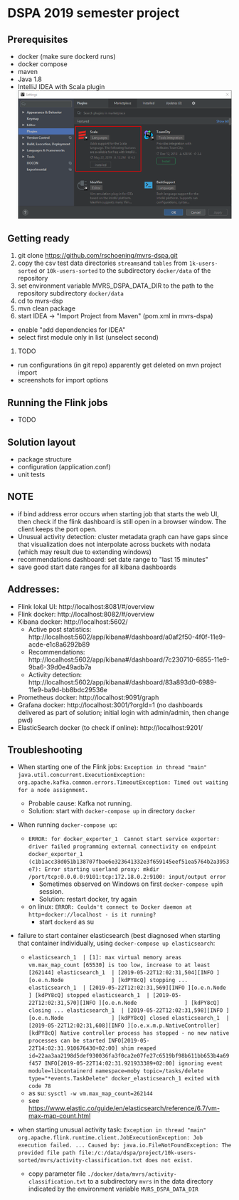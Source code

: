 # DSPA 2019 semester project

## Prerequisites
* docker (make sure dockerd runs)
* docker compose
* maven
* Java 1.8
* IntelliJ IDEA with Scala plugin
![scala plugin](https://github.com/rschoening/mvrs-dspa/blob/master/doc/images/intellij-scala-plugin.png "Scala plugin")

## Getting ready
1. git clone https://github.com/rschoening/mvrs-dspa.git
1. copy the csv test data directories `streams`and `tables` from `1k-users-sorted` or `10k-users-sorted` to the subdirectory `docker/data` of the repository
1. set environment variable MVRS_DSPA_DATA_DIR to the path to the repository subdirectory `docker/data`
1. cd to mvrs-dsp
1. mvn clean package
1. start IDEA -> "Import Project from Maven" (pom.xml in mvrs-dspa)
  * enable "add dependencies for IDEA"
  * select first module only in list (unselect second)
1. TODO
  * run configurations (in git repo) apparently get deleted on mvn project import
  * screenshots for import options

## Running the Flink jobs
* TODO

## Solution layout
* package structure
* configuration (application.conf)
* unit tests

## NOTE
* if bind address error occurs when starting job that starts the web UI, then check if the flink dashboard is still open in a browser window. The client keeps the port open. 
* Unusual activity detection: cluster metadata graph can have gaps since that visualization does not interpolate across buckets with nodata (which may result due to extending windows)
* recommendations dashboard: set date range to "last 15 minutes"
* save good start date ranges for all kibana dashboards

## Addresses:
* Flink lokal UI: http://localhost:8081/#/overview
* Flink docker: http://localhost:8082/#/overview
* Kibana docker: http://localhost:5602/
  * Active post statistics: http://localhost:5602/app/kibana#/dashboard/a0af2f50-4f0f-11e9-acde-e1c8a6292b89
  * Recommendations: http://localhost:5602/app/kibana#/dashboard/7c230710-6855-11e9-9ba6-39d0e49adb7a
  * Activity detection: http://localhost:5602/app/kibana#/dashboard/83a893d0-6989-11e9-ba9d-bb8bdc29536e
* Prometheus docker: http://localhost:9091/graph
* Grafana docker: http://localhost:3001/?orgId=1 (no dashboards delivered as part of solution; initial login with admin/admin, then change pwd)
* ElasticSearch docker (to check if online): http://localhost:9201/

## Troubleshooting
* When starting one of the Flink jobs: `Exception in thread "main" java.util.concurrent.ExecutionException: org.apache.kafka.common.errors.TimeoutException: Timed out waiting for a node assignment.`
  * Probable cause: Kafka not running.
  * Solution: start with `docker-compose up` in directory `docker`
* When running `docker-compose up`:
  * `ERROR: for docker_exporter_1  Cannot start service exporter: driver failed programming external connectivity on endpoint docker_exporter_1 (c1b1acc38d051b138707fbae6e323641332e3f659145eef51ea5764b2a3953e7): Error starting userland proxy: mkdir /port/tcp:0.0.0.0:9101:tcp:172.18.0.2:9100: input/output error`
    * Sometimes observed on Windows on first `docker-compose up`in session.
    * Solution: restart docker, try again
  * on linux: `ERROR: Couldn't connect to Docker daemon at http+docker://localhost - is it running?`
    * start `dockerd` as su
* failure to start container elasticsearch (best diagnosed when starting that container individually, using 
`docker-compose up elasticsearch`: 
  * `elasticsearch_1  | [1]: max virtual memory areas vm.max_map_count [65530] is too low, increase to at least [262144]
elasticsearch_1  | [2019-05-22T12:02:31,504][INFO ][o.e.n.Node               ] [kdPY8cQ] stopping ...
elasticsearch_1  | [2019-05-22T12:02:31,569][INFO ][o.e.n.Node               ] [kdPY8cQ] stopped
elasticsearch_1  | [2019-05-22T12:02:31,570][INFO ][o.e.n.Node               ] [kdPY8cQ] closing ...
elasticsearch_1  | [2019-05-22T12:02:31,598][INFO ][o.e.n.Node               ] [kdPY8cQ] closed
elasticsearch_1  | [2019-05-22T12:02:31,608][INFO ][o.e.x.m.p.NativeController] [kdPY8cQ] Native controller process has stopped - no new native processes can be started
INFO[2019-05-22T14:02:31.910676430+02:00] shim reaped                                   id=22aa3aa2198d5def930036fa3f0ca2e07fe27c6519bf98b611bb653b4a69f457
INFO[2019-05-22T14:02:31.921933389+02:00] ignoring event                                module=libcontainerd namespace=moby topic=/tasks/delete type="*events.TaskDelete"
docker_elasticsearch_1 exited with code 78`
  * as su: `sysctl -w vm.max_map_count=262144`
  * see https://www.elastic.co/guide/en/elasticsearch/reference/6.7/vm-max-map-count.html

* when starting unusual activity task: `Exception in thread "main" org.apache.flink.runtime.client.JobExecutionException: Job execution failed. ... Caused by: java.io.FileNotFoundException: The provided file path file:/c:/data/dspa/project/10k-users-sorted/mvrs/activity-classification.txt does not exist.`
  * copy parameter file `./docker/data/mvrs/activity-classification.txt` to a subdirectory `mvrs` in the data directory indicated by the environment variable `MVRS_DSPA_DATA_DIR`
